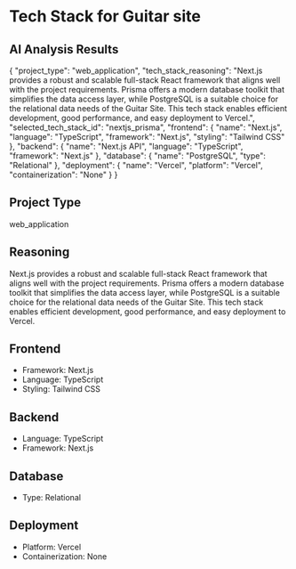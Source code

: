# Tech Stack for Guitar site

## AI Analysis Results

{
  "project_type": "web_application",
  "tech_stack_reasoning": "Next.js provides a robust and scalable full-stack React framework that aligns well with the project requirements. Prisma offers a modern database toolkit that simplifies the data access layer, while PostgreSQL is a suitable choice for the relational data needs of the Guitar Site. This tech stack enables efficient development, good performance, and easy deployment to Vercel.",
  "selected_tech_stack_id": "nextjs_prisma",
  "frontend": {
    "name": "Next.js",
    "language": "TypeScript",
    "framework": "Next.js",
    "styling": "Tailwind CSS"
  },
  "backend": {
    "name": "Next.js API",
    "language": "TypeScript",
    "framework": "Next.js"
  },
  "database": {
    "name": "PostgreSQL",
    "type": "Relational"
  },
  "deployment": {
    "name": "Vercel",
    "platform": "Vercel",
    "containerization": "None"
  }
}

## Project Type
web_application

## Reasoning
Next.js provides a robust and scalable full-stack React framework that aligns well with the project requirements. Prisma offers a modern database toolkit that simplifies the data access layer, while PostgreSQL is a suitable choice for the relational data needs of the Guitar Site. This tech stack enables efficient development, good performance, and easy deployment to Vercel.

## Frontend
- Framework: Next.js
- Language: TypeScript
- Styling: Tailwind CSS

## Backend
- Language: TypeScript
- Framework: Next.js

## Database
- Type: Relational

## Deployment
- Platform: Vercel
- Containerization: None
